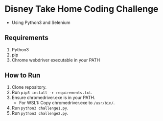 # Disney Take Home Coding Challenge
- Using Python3 and Selenium

## Requirements
1. Python3
2. pip
3. Chrome webdriver executable in your PATH

## How to Run
1. Clone repository.
2. Run `pip3 install -r requirements.txt`.
3. Ensure chromedriver.exe is in your PATH.
    - For WSL1: Copy chromedriver.exe to `/usr/bin/`.
5. Run `python3 challenge1.py`.
6. Run `python3 challenge2.py`.
